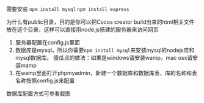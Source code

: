 需要安装
`npm install mysql`
`npm install express`


为什么有public目录，目的是你可以把Cocos creator build出来的html相关文件放在这个目录，这样可以直接用node.js搭建的服务器来访问网页

1. 服务器配置在config.js里面
2. 数据库是mysql，所以你需要`npm install mysql`来安装mysql的nodejs库和mysql数据库。
   傻瓜点的做法：如果是windows请安装wamp，mac osx请安装mamp
3. 在wamp里面打开phpmyadmin，新建一个数据库和数据库表，库的名称和表名称按照config.js来配置

数据库配置方式可参看截图
